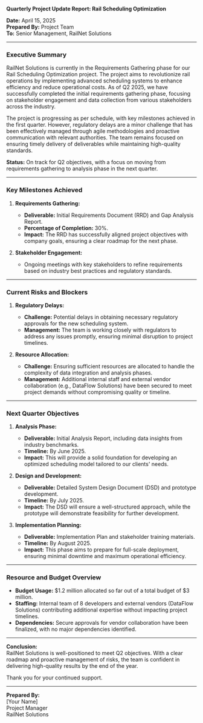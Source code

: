 

**Quarterly Project Update Report: Rail Scheduling Optimization**

**Date:** April 15, 2025  
**Prepared By:** Project Team  
**To:** Senior Management, RailNet Solutions

---

### **Executive Summary**

RailNet Solutions is currently in the Requirements Gathering phase for our Rail Scheduling Optimization project. The project aims to revolutionize rail operations by implementing advanced scheduling systems to enhance efficiency and reduce operational costs. As of Q2 2025, we have successfully completed the initial requirements gathering phase, focusing on stakeholder engagement and data collection from various stakeholders across the industry.

The project is progressing as per schedule, with key milestones achieved in the first quarter. However, regulatory delays are a minor challenge that has been effectively managed through agile methodologies and proactive communication with relevant authorities. The team remains focused on ensuring timely delivery of deliverables while maintaining high-quality standards.

**Status:** On track for Q2 objectives, with a focus on moving from requirements gathering to analysis phase in the next quarter.

---

### **Key Milestones Achieved**

1. **Requirements Gathering:**
   - **Deliverable:** Initial Requirements Document (RRD) and Gap Analysis Report.
   - **Percentage of Completion:** 30%.
   - **Impact:** The RRD has successfully aligned project objectives with company goals, ensuring a clear roadmap for the next phase.

2. **Stakeholder Engagement:**
   - Ongoing meetings with key stakeholders to refine requirements based on industry best practices and regulatory standards.

---

### **Current Risks and Blockers**

1. **Regulatory Delays:**
   - **Challenge:** Potential delays in obtaining necessary regulatory approvals for the new scheduling system.
   - **Management:** The team is working closely with regulators to address any issues promptly, ensuring minimal disruption to project timelines.

2. **Resource Allocation:**
   - **Challenge:** Ensuring sufficient resources are allocated to handle the complexity of data integration and analysis phases.
   - **Management:** Additional internal staff and external vendor collaboration (e.g., DataFlow Solutions) have been secured to meet project demands without compromising quality or timeline.

---

### **Next Quarter Objectives**

1. **Analysis Phase:**
   - **Deliverable:** Initial Analysis Report, including data insights from industry benchmarks.
   - **Timeline:** By June 2025.
   - **Impact:** This will provide a solid foundation for developing an optimized scheduling model tailored to our clients' needs.

2. **Design and Development:**
   - **Deliverable:** Detailed System Design Document (DSD) and prototype development.
   - **Timeline:** By July 2025.
   - **Impact:** The DSD will ensure a well-structured approach, while the prototype will demonstrate feasibility for further development.

3. **Implementation Planning:**
   - **Deliverable:** Implementation Plan and stakeholder training materials.
   - **Timeline:** By August 2025.
   - **Impact:** This phase aims to prepare for full-scale deployment, ensuring minimal downtime and maximum operational efficiency.

---

### **Resource and Budget Overview**

- **Budget Usage:** $1.2 million allocated so far out of a total budget of $3 million.
- **Staffing:** Internal team of 8 developers and external vendors (DataFlow Solutions) contributing additional expertise without impacting project timelines.
- **Dependencies:** Secure approvals for vendor collaboration have been finalized, with no major dependencies identified.

---

**Conclusion:**  
RailNet Solutions is well-positioned to meet Q2 objectives. With a clear roadmap and proactive management of risks, the team is confident in delivering high-quality results by the end of the year.

Thank you for your continued support.

---

**Prepared By:**  
[Your Name]  
Project Manager  
RailNet Solutions